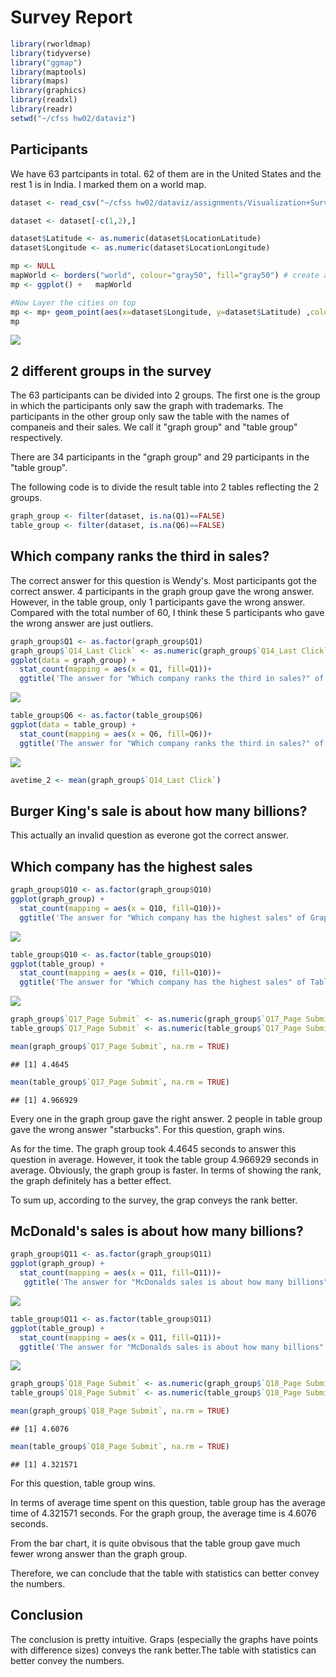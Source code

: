 Survey Report
================

``` r
library(rworldmap)
library(tidyverse)
library("ggmap")
library(maptools)
library(maps)
library(graphics)
library(readxl)
library(readr)
setwd("~/cfss hw02/dataviz")
```

Participants
------------

We have 63 partcipants in total. 62 of them are in the United States and the rest 1 is in India. I marked them on a world map.

``` r
dataset <- read_csv("~/cfss hw02/dataviz/assignments/Visualization+Survey_April+28,+2017_13.37.csv")

dataset <- dataset[-c(1,2),]

dataset$Latitude <- as.numeric(dataset$LocationLatitude)
dataset$Longitude <- as.numeric(dataset$LocationLongitude)

mp <- NULL
mapWorld <- borders("world", colour="gray50", fill="gray50") # create a layer of borders
mp <- ggplot() +   mapWorld

#Now Layer the cities on top
mp <- mp+ geom_point(aes(x=dataset$Longitude, y=dataset$Latitude) ,color="red", size=0.05) 
mp
```

![](Survey_Report_files/figure-markdown_github/unnamed-chunk-2-1.png)

2 different groups in the survey
--------------------------------

The 63 participants can be divided into 2 groups. The first one is the group in which the participants only saw the graph with trademarks. The participants in the other group only saw the table with the names of companeis and their sales. We call it "graph group" and "table group" respectively.

There are 34 participants in the "graph group" and 29 participants in the "table group".

The following code is to divide the result table into 2 tables reflecting the 2 groups.

``` r
graph_group <- filter(dataset, is.na(Q1)==FALSE)
table_group <- filter(dataset, is.na(Q6)==FALSE)
```

Which company ranks the third in sales?
---------------------------------------

The correct answer for this question is Wendy's. Most participants got the correct answer. 4 participants in the graph group gave the wrong answer. However, in the table group, only 1 participants gave the wrong answer. Compared with the total number of 60, I think these 5 participants who gave the wrong answer are just outliers.

``` r
graph_group$Q1 <- as.factor(graph_group$Q1)
graph_group$`Q14_Last Click` <- as.numeric(graph_group$`Q14_Last Click`)
ggplot(data = graph_group) + 
  stat_count(mapping = aes(x = Q1, fill=Q1))+
  ggtitle('The answer for "Which company ranks the third in sales?" of Graph Group')
```

![](Survey_Report_files/figure-markdown_github/unnamed-chunk-4-1.png)

``` r
table_group$Q6 <- as.factor(table_group$Q6)
ggplot(data = table_group) + 
  stat_count(mapping = aes(x = Q6, fill=Q6))+
  ggtitle('The answer for "Which company ranks the third in sales?" of Table Group')
```

![](Survey_Report_files/figure-markdown_github/unnamed-chunk-4-2.png)

``` r
avetime_2 <- mean(graph_group$`Q14_Last Click`)
```

Burger King's sale is about how many billions?
----------------------------------------------

This actually an invalid question as everone got the correct answer.

Which company has the highest sales
-----------------------------------

``` r
graph_group$Q10 <- as.factor(graph_group$Q10) 
ggplot(graph_group) + 
  stat_count(mapping = aes(x = Q10, fill=Q10))+
  ggtitle('The answer for "Which company has the highest sales" of Graph Group')
```

![](Survey_Report_files/figure-markdown_github/unnamed-chunk-5-1.png)

``` r
table_group$Q10 <- as.factor(table_group$Q10) 
ggplot(table_group) + 
  stat_count(mapping = aes(x = Q10, fill=Q10))+
  ggtitle('The answer for "Which company has the highest sales" of Table Group')
```

![](Survey_Report_files/figure-markdown_github/unnamed-chunk-5-2.png)

``` r
graph_group$`Q17_Page Submit` <- as.numeric(graph_group$`Q17_Page Submit`)
table_group$`Q17_Page Submit` <- as.numeric(table_group$`Q17_Page Submit`) 

mean(graph_group$`Q17_Page Submit`, na.rm = TRUE)
```

    ## [1] 4.4645

``` r
mean(table_group$`Q17_Page Submit`, na.rm = TRUE)
```

    ## [1] 4.966929

Every one in the graph group gave the right answer. 2 people in table group gave the wrong answer "starbucks". For this question, graph wins.

As for the time. The graph group took 4.4645 seconds to answer this question in average. However, it took the table group 4.966929 seconds in average. Obviously, the graph group is faster. In terms of showing the rank, the graph definitely has a better effect.

To sum up, according to the survey, the grap conveys the rank better.

McDonald's sales is about how many billions?
--------------------------------------------

``` r
graph_group$Q11 <- as.factor(graph_group$Q11) 
ggplot(graph_group) + 
  stat_count(mapping = aes(x = Q11, fill=Q11))+
   ggtitle('The answer for "McDonalds sales is about how many billions" of graph Group')
```

![](Survey_Report_files/figure-markdown_github/unnamed-chunk-6-1.png)

``` r
table_group$Q11 <- as.factor(table_group$Q11) 
ggplot(table_group) + 
  stat_count(mapping = aes(x = Q11, fill=Q11))+
  ggtitle('The answer for "McDonalds sales is about how many billions" of Table Group')
```

![](Survey_Report_files/figure-markdown_github/unnamed-chunk-6-2.png)

``` r
graph_group$`Q18_Page Submit` <- as.numeric(graph_group$`Q18_Page Submit`)
table_group$`Q18_Page Submit` <- as.numeric(table_group$`Q18_Page Submit`) 

mean(graph_group$`Q18_Page Submit`, na.rm = TRUE)
```

    ## [1] 4.6076

``` r
mean(table_group$`Q18_Page Submit`, na.rm = TRUE)
```

    ## [1] 4.321571

For this question, table group wins.

In terms of average time spent on this question, table group has the average time of 4.321571 seconds. For the graph group, the average time is 4.6076 seconds.

From the bar chart, it is quite obvisous that the table group gave much fewer wrong answer than the graph group.

Therefore, we can conclude that the table with statistics can better convey the numbers.

Conclusion
----------

The conclusion is pretty intuitive. Graps (especially the graphs have points with difference sizes) conveys the rank better.The table with statistics can better convey the numbers.
